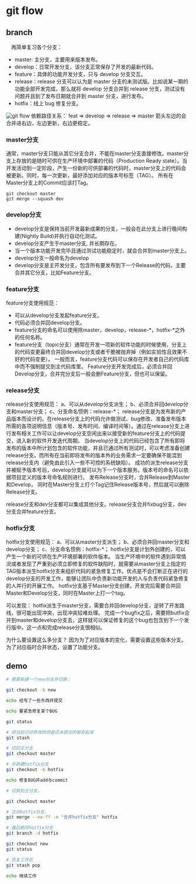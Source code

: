 # git flow
## branch


　再简单复习各个分支：

* master: 主分支，主要用来版本发布。
* develop：日常开发分支，该分支正常保存了开发的最新代码。
* feature：具体的功能开发分支，只与 develop 分支交互。
* release：release 分支可以认为是 master 分支的未测试版。比如说某一期的功能全部开发完成，那么就将 develop 分支合并到 release 分支，测试没有问题并且到了发布日期就合并到 master 分支，进行发布。
* hotfix：线上 bug 修复分支。

![git flow](https://upload-images.jianshu.io/upload_images/845143-9b3cca0f4eae8fdc.png?imageMogr2/auto-orient/strip|imageView2/2/w/1200/format/webp)
依赖路径关系：
 feat => develop => release => master
箭头左边的会合并进右边，左边更新，右边更稳定。

### master分支
通常，master分支只能从其它分支合并，不能在master分支直接修改。master分支上存放的是随时可供在生产环境中部署的代码（Production Ready state）。当开发活动到一定阶段，产生一份新的可供部署的代码时，master分支上的代码会被更新。同时，每一次更新，最好添加对应的版本号标签（TAG）。
所有在Master分支上的Commit应该打Tag。

```
git checkout master
git merge --squash dev
```

### develop分支
* develop分支是保持当前开发最新成果的分支，一般会在此分支上进行晚间构建(Nightly Build)并执行自动化测试。
* develop分支产生于master分支, 并长期存在。
* 当一个版本功能开发完毕且通过测试功能稳定时，就会合并到master分支上。
* develop分支一般命名为develop
* develop分支是主开发分支，包含所有要发布到下一个Release的代码，主要合并其它分支，比如Feature分支。

### feature分支
feature分支使用规范：
* 可以从develop分支发起feature分支。
* 代码必须合并回develop分支。
* feature分支的命名可以使用除master，develop，release-*，hotfix-*之外的任何名称。
* feature分支（topic分支）通常在开发一项新的软件功能的时候使用，分支上的代码变更最终合并回develop分支或者干脆被抛弃掉（例如实验性且效果不好的代码变更）。
一般而言，feature分支代码可以保存在开发者自己的代码库中而不强制提交到主代码库里。
Feature分支开发完成后，必须合并回Develop分支，合并完分支后一般会删Feature分支，但也可以保留。

### release分支
release分支使用规范：
a、可以从develop分支派生；
b、必须合并回develop分支和master分支；
c、分支命名惯例：release-*；
release分支是为发布新的产品版本而设计的。在release分支上的代码允许做测试、bug修改、准备发布版本所需的各项说明信息（版本号、发布时间、编译时间等）。通过在release分支上进行发布相关工作可以让develop分支空闲出来以接受新的feature分支上的代码提交，进入新的软件开发迭代周期。
当develop分支上的代码已经包含了所有即将发布的版本中所计划包含的软件功能，并且已通过所有测试时，可以考虑准备创建release分支。而所有在当前即将发布的版本外的业务需求一定要确保不能混到release分支内（避免由此引入一些不可控的系统缺陷）。
成功的派生release分支并被赋予版本号后，develop分支就可以为下一个版本服务。版本号的命名可以依据项目定义的版本号命名规则进行。
发布Release分支时，合并Release到Master和Develop， 同时在Master分支上打个Tag记住Release版本号，然后就可以删除Release分支。

release分支和dev分支都可以集成其他分支。release分支合并fixbug分支，dev分支合并feature分支。

### hotfix分支
hotfix分支使用规范：
a、可以从master分支派生；
b、必须合并回master分支和develop分支；
c、分支命名惯例：hotfix-*；
hotfix分支是计划外创建的，可以产生一个新的可供在生产环境部署的软件版本。
当生产环境中的软件遇到异常情况或者发现了严重到必须立即修复的软件缺陷时，就需要从master分支上指定的TAG版本派生hotfix分支来组织代码的紧急修复工作。优点是不会打断正在进行的develop分支的开发工作，能够让团队中负责新功能开发的人与负责代码紧急修复的人并行的开展工作。
hotfix分支基于Master分支创建，开发完后需要合并回Master和Develop分支，同时在Master上打一个tag。

可以发现： hotfix派生于master分支，需要合并回develop分支，逆转了开发路线，很可能出现冲突，出现冲突较难处理。
完成一个bugfix之后，需要把butfix合并到master和develop分支去，这样就可以保证修复的这个bug也包含到下一个发行版中。这一点和完成release分支很相似。

为什么要设置这么多分支？
因为为了对应版本的变化，需要设置这些版本分支。
为了对应临时合并状态，设置了功能分支。

## demo

``` bash
# 需要新建一个new分支并切换：

git checkout -b new

echo 经写了一些东西并提交

echo 要紧急修复某个BUG

git status

# 把当前已经修改的但是还未提交的暂存起来
git stash

```

``` bash
# 切回主分支
git checkout master

# 并新建hotfix分支
git checkout -b hotfix

echo 修复BUG并add与commit

# 切换到主分支，

git checkout master

# 合并hotfix分支，
git merge --no-ff -m "合并hotfix分支" hotfix

# 最后删除hotfix分支
git branch -d hotfix

```

``` bash
git checkout new
git status

# 恢复工作区
git stash pop

echo 继续工作

```
